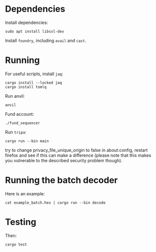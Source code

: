 Dependencies
============

Install dependencies:

    sudo apt install libssl-dev

Install `foundry`, including `avail` and `cast`.

Running
=======

For useful scripts, install `jaq`:

    cargo install --locked jaq
    cargo install tomlq

Run anvil:

    anvil

Fund account:

    ./fund_sequencer

Run `tripa`:

    cargo run --bin main

try to change privacy_file_unique_origin to false in about:config, restart firefox and see if this can make a difference (please note that this makes you vulnerable to the described security problem though). 

Running the batch decoder
=========================

Here is an example:

    cat example_batch.hex | cargo run --bin decode

Testing
=======

Then:

    cargo test

